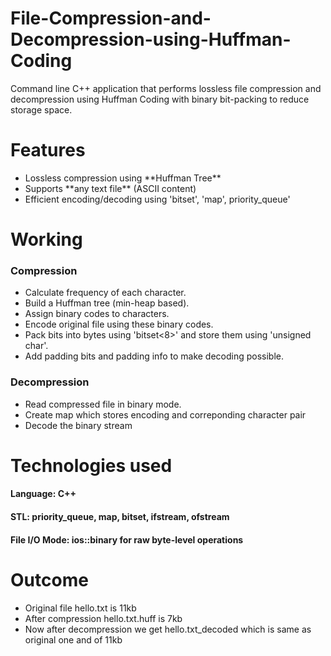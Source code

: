 # File-Compression-and-Decompression-using-Huffman-Coding
Command line C++ application that performs lossless file compression and decompression using Huffman Coding with binary bit-packing to reduce storage space.
<h1>Features</h1>
<ul>
  <li>Lossless compression using **Huffman Tree**</li>
  <li>Supports **any text file** (ASCII content)</li>
  <li>Efficient encoding/decoding using 'bitset', 'map', priority_queue'</li>
</ul>
<h1>Working</h1>
<h3>Compression</h3>
<ul>
  <li>Calculate frequency of each character.</li>
  <li>Build a Huffman tree (min-heap based).</li>
  <li>Assign binary codes to characters.</li>
  <li>Encode original file using these binary codes.</li>
  <li>Pack bits into bytes using 'bitset<8>' and store them using 'unsigned char'.</li>
  <li>Add padding bits and padding info to make decoding possible.</li>
</ul>
<h3>Decompression</h3>
<ul>
  <li>Read compressed file in binary mode.</li>
  <li>Create map which stores encoding and correponding character pair</li>
  <li>Decode the binary stream</li>
</ul>
<h1>Technologies used</h1>
   <h4>Language: C++</h4>
  <h4>STL: priority_queue, map, bitset, ifstream, ofstream</h4>
  <h4>File I/O Mode: ios::binary for raw byte-level operations</h4>
<h1>Outcome</h1>
<ul>
  <li>Original file hello.txt is 11kb</li>
  <li>After compression hello.txt.huff is 7kb</li>
  <li>Now after decompression we get hello.txt_decoded which is same as original one and of 11kb</li>
</ul>
